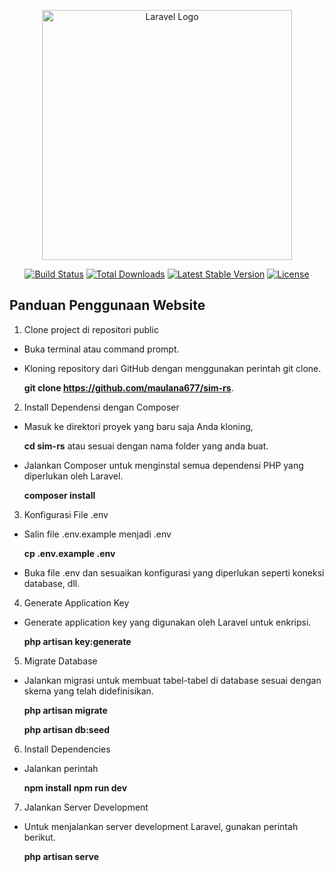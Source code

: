 <p align="center"><a href="https://laravel.com" target="_blank"><img src="https://raw.githubusercontent.com/laravel/art/master/logo-lockup/5%20SVG/2%20CMYK/1%20Full%20Color/laravel-logolockup-cmyk-red.svg" width="400" alt="Laravel Logo"></a></p>

<p align="center">
<a href="https://github.com/laravel/framework/actions"><img src="https://github.com/laravel/framework/workflows/tests/badge.svg" alt="Build Status"></a>
<a href="https://packagist.org/packages/laravel/framework"><img src="https://img.shields.io/packagist/dt/laravel/framework" alt="Total Downloads"></a>
<a href="https://packagist.org/packages/laravel/framework"><img src="https://img.shields.io/packagist/v/laravel/framework" alt="Latest Stable Version"></a>
<a href="https://packagist.org/packages/laravel/framework"><img src="https://img.shields.io/packagist/l/laravel/framework" alt="License"></a>
</p>

## Panduan Penggunaan Website

1. Clone project di repositori public

-   Buka terminal atau command prompt.
-   Kloning repository dari GitHub dengan menggunakan perintah git clone.

    <b>git clone https://github.com/maulana677/sim-rs</b>.

2. Install Dependensi dengan Composer

-   Masuk ke direktori proyek yang baru saja Anda kloning,

    <b>cd sim-rs</b> atau sesuai dengan nama folder yang anda buat.

-   Jalankan Composer untuk menginstal semua dependensi PHP yang diperlukan oleh Laravel.

    <b>composer install</b>

3. Konfigurasi File .env

-   Salin file .env.example menjadi .env

    <b>cp .env.example .env</b>

-   Buka file .env dan sesuaikan konfigurasi yang diperlukan seperti koneksi database, dll.

4. Generate Application Key

-   Generate application key yang digunakan oleh Laravel untuk enkripsi.

    <b>php artisan key:generate</b>

5. Migrate Database

-   Jalankan migrasi untuk membuat tabel-tabel di database sesuai dengan skema yang telah didefinisikan.

    <b>php artisan migrate</b>

    <b>php artisan db:seed</b>

6. Install Dependencies

-   Jalankan perintah

    <b>npm install</b>
    <b>npm run dev</b>

7. Jalankan Server Development

-   Untuk menjalankan server development Laravel, gunakan perintah berikut.

    <b>php artisan serve</b>
